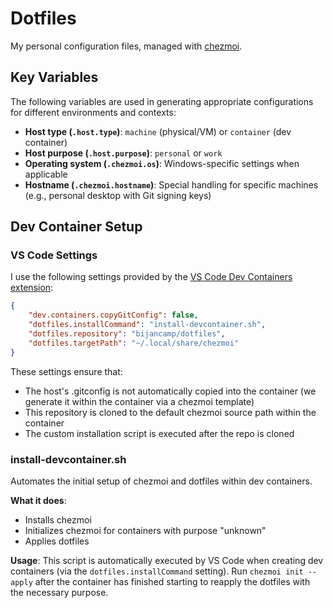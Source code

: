 # Dotfiles

My personal configuration files, managed with [chezmoi](https://www.chezmoi.io/).

## Key Variables

The following variables are used in generating appropriate configurations for different environments and contexts:
- **Host type (`.host.type`)**: `machine` (physical/VM) or `container` (dev container)
- **Host purpose (`.host.purpose`)**: `personal` or `work`
- **Operating system (`.chezmoi.os`)**: Windows-specific settings when applicable
- **Hostname (`.chezmoi.hostname`)**: Special handling for specific machines (e.g., personal desktop with Git signing keys)

## Dev Container Setup

### VS Code Settings

I use the following settings provided by the [VS Code Dev Containers extension](https://marketplace.visualstudio.com/items?itemName=ms-vscode-remote.remote-containers):

```json
{
    "dev.containers.copyGitConfig": false,
    "dotfiles.installCommand": "install-devcontainer.sh",
    "dotfiles.repository": "bijancamp/dotfiles",
    "dotfiles.targetPath": "~/.local/share/chezmoi"
}
```

These settings ensure that:
- The host's .gitconfig is not automatically copied into the container (we generate it within the container via a chezmoi template)
- This repository is cloned to the default chezmoi source path within the container
- The custom installation script is executed after the repo is cloned

### install-devcontainer.sh

Automates the initial setup of chezmoi and dotfiles within dev containers.

**What it does**:
- Installs chezmoi
- Initializes chezmoi for containers with purpose "unknown"
- Applies dotfiles

**Usage**: This script is automatically executed by VS Code when creating dev containers (via the `dotfiles.installCommand` setting). Run `chezmoi init --apply` after the container has finished starting to reapply the dotfiles with the necessary purpose.
